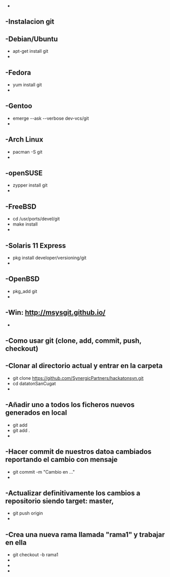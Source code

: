 -
-Instalacion git
--------
-Debian/Ubuntu
-
-    apt-get install git
-
-Fedora
-
-    yum install git
-
-Gentoo
-
-    emerge --ask --verbose dev-vcs/git
-
-Arch Linux
-
-    pacman -S git
-
-openSUSE
-
-    zypper install git
-
-FreeBSD
-
-    cd /usr/ports/devel/git
-    make install
-
-Solaris 11 Express
-
-    pkg install developer/versioning/git
-
-OpenBSD
-
-    pkg_add git
-
-Win:  http://msysgit.github.io/
-
-
-Como usar git (clone, add, commit, push, checkout)
--------
-Clonar al directorio actual y entrar en la carpeta
-
-    git clone https://github.com/SynergicPartners/hackatonsyn.git
-    cd datatonSanCugat
-
-Añadir uno a todos los ficheros nuevos generados en local
-
-    git add <filename>
-    git add .
-
-Hacer commit de nuestros datoa cambiados reportando el cambio con mensaje
-
-    git commit -m "Cambio en ..."
-
-Actualizar definitivamente los cambios a repositorio siendo target: master, <nombre del branch el cual estamos trabajando>
-
-    git push origin <target>
-
-Crea una nueva rama llamada "rama1" y trabajar en ella
-
-    git checkout -b rama1
-
-
-

